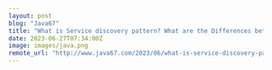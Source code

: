 ```yaml
---
layout: post
blog: "Java67"
title: "What is Service discovery pattern? What are the Differences between Client side and Server side discovery in Microservices?"
date: 2023-06-27T07:34:00Z
image: images/java.png
remote_url: "http://www.java67.com/2023/06/what-is-service-discovery-pattern-what.html"
---
```

